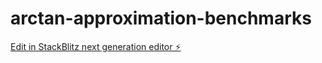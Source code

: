 # arctan-approximation-benchmarks

[Edit in StackBlitz next generation editor ⚡️](https://stackblitz.com/~/github.com/w8r/arctan-approximation-benchmarks)